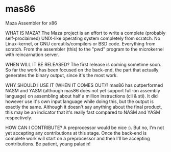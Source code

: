mas86
=====

Maza Assembler for x86

WHAT IS MAZA?
  The Maza project is an effort to write a complete (probably self-proclaimed)
  UNIX-like operating system completely from scratch. No Linux-kernel, or GNU
  coreutils/compilers or BSD code. Everything from scratch. From the assembler
  (this) to the "pwd" program to the microkernel with reincarnation server.

WHEN WILL IT BE RELEASED?
  The first release is coming sometime soon. So far the work has been focused on
  the back-end, the part that actually generates the binary output, since it's 
  the most work.

WHY SHOULD I USE IT (WHEN IT COMES OUT)?
  mas86 has outperformed NASM and YASM (although mas86 does not yet support
  full-on assembly language) on assembling about half a million instructions
  (cli & sti). It did however use it's own input language while doing this,
  but the output is exactly the same. Although it doesn't say anything about
  the final product, this may be an indicator that it's really fast compared to
  NASM and YASM respectively.

HOW CAN I CONTRIBUTE?
  A preprocessor would be nice :). But no, I'm not yet accepting any
  contributions at this stage. Once the back-end is complete work will start
  on a preprocessor and then I'll be accepting contributions. Be patient,
  young paladin!
